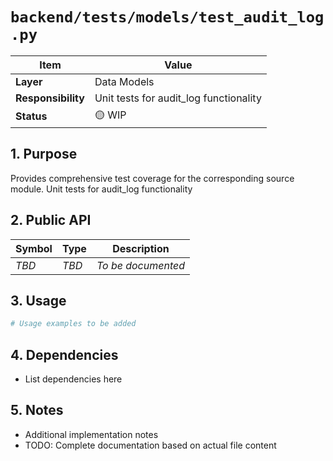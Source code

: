 # `backend/tests/models/test_audit_log.py`

| Item               | Value                                                              |
| ------------------ | ------------------------------------------------------------------ |
| **Layer**          | Data Models                                                           |
| **Responsibility** | Unit tests for audit_log functionality                                                   |
| **Status**         | 🟡 WIP                                                            |

## 1. Purpose

Provides comprehensive test coverage for the corresponding source module. Unit tests for audit_log functionality

## 2. Public API

| Symbol       | Type     | Description            |
| ------------ | -------- | ---------------------- |
| *TBD*        | *TBD*    | *To be documented*     |

## 3. Usage

```python
# Usage examples to be added
```

## 4. Dependencies

- List dependencies here

## 5. Notes

- Additional implementation notes
- TODO: Complete documentation based on actual file content
